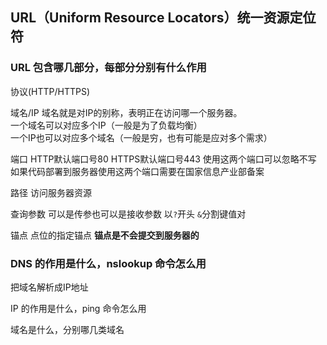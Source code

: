 ## URL（Uniform Resource Locators）统一资源定位符
### URL 包含哪几部分，每部分分别有什么作用
协议(HTTP/HTTPS)

域名/IP
域名就是对IP的别称，表明正在访问哪一个服务器。  
一个域名可以对应多个IP（一般是为了负载均衡）  
一个IP也可以对应多个域名（一般是穷，也有可能是应对多个需求）  

端口
HTTP默认端口号80 HTTPS默认端口号443
使用这两个端口可以忽略不写
如果代码部署到服务器使用这两个端口需要在国家信息产业部备案

路径
访问服务器资源

查询参数
可以是传参也可以是接收参数
以`?`开头  `&`分割键值对

锚点
点位的指定锚点
**锚点是不会提交到服务器的**

### DNS 的作用是什么，nslookup 命令怎么用
把域名解析成IP地址





IP 的作用是什么，ping 命令怎么用






域名是什么，分别哪几类域名




